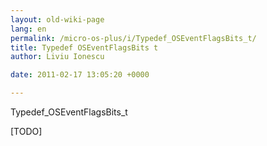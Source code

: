 ```yaml
---
layout: old-wiki-page
lang: en
permalink: /micro-os-plus/i/Typedef_OSEventFlagsBits_t/
title: Typedef OSEventFlagsBits t
author: Liviu Ionescu

date: 2011-02-17 13:05:20 +0000

---
```


Typedef_OSEventFlagsBits_t

[TODO]
